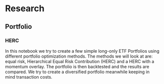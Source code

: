 # Research

## Portfolio

### HERC
In this notebook we try to create a few simple long-only ETF Portfolios using different portfolio optimization methods.
The methods we will look at are: equal risk, Hierarchical Equal Risk Contribution (HERC) and a HERC with a momentum overlay.
The portfolio is then backtested and the results are compared. We try to create a diversified portfolio meanwhile keeping in mind transaction costs.

